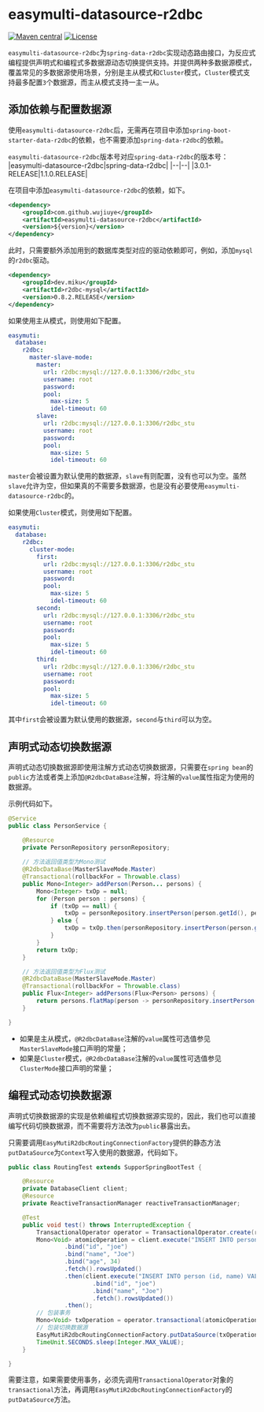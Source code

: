 # easymulti-datasource-r2dbc
[![Maven central](https://maven-badges.herokuapp.com/maven-central/com.github.wujiuye/easymulti-datasource-r2dbc/badge.svg)](https://maven-badges.herokuapp.com/maven-central/com.github.wujiuye/easymulti-datasource-r2dbc)
[![License](http://img.shields.io/:license-apache-brightgreen.svg)](http://www.apache.org/licenses/LICENSE-2.0.html)

`easymulti-datasource-r2dbc`为`spring-data-r2dbc`实现动态路由接口，为反应式编程提供声明式和编程式多数据源动态切换提供支持。并提供两种多数据源模式，覆盖常见的多数据源使用场景，分别是主从模式和`Cluster`模式，`Cluster`模式支持最多配置`3`个数据源，而主从模式支持一主一从。

## 添加依赖与配置数据源

使用`easymulti-datasource-r2dbc`后，无需再在项目中添加`spring-boot-starter-data-r2dbc`的依赖，也不需要添加`spring-data-r2dbc`的依赖。

`easymulti-datasource-r2dbc`版本号对应`spring-data-r2dbc`的版本号：
|easymulti-datasource-r2dbc|spring-data-r2dbc|
|--|--|
|3.0.1-RELEASE|1.1.0.RELEASE|

在项目中添加`easymulti-datasource-r2dbc`的依赖，如下。
```xml
<dependency>
    <groupId>com.github.wujiuye</groupId>
    <artifactId>easymulti-datasource-r2dbc</artifactId>
    <version>${version}</version>
</dependency>
```

此时，只需要额外添加用到的数据库类型对应的驱动依赖即可，例如，添加`mysql`的`r2dbc`驱动。
```xml
<dependency>
    <groupId>dev.miku</groupId>
    <artifactId>r2dbc-mysql</artifactId>
    <version>0.8.2.RELEASE</version>
</dependency>
```

如果使用主从模式，则使用如下配置。
```yaml
easymuti:
  database:
    r2dbc:
      master-slave-mode:
        master:
          url: r2dbc:mysql://127.0.0.1:3306/r2dbc_stu
          username: root
          password:
          pool:
            max-size: 5
            idel-timeout: 60
        slave:
          url: r2dbc:mysql://127.0.0.1:3306/r2dbc_stu
          username: root
          password:
          pool:
            max-size: 5
            idel-timeout: 60
```

`master`会被设置为默认使用的数据源，`slave`有则配置，没有也可以为空。虽然`slave`允许为空，但如果真的不需要多数据源，也是没有必要使用`easymulti-datasource-r2dbc`的。

如果使用`Cluster`模式，则使用如下配置。
```yaml
easymuti:
  database:
    r2dbc:
      cluster-mode:
        first:
          url: r2dbc:mysql://127.0.0.1:3306/r2dbc_stu
          username: root
          password:
          pool:
            max-size: 5
            idel-timeout: 60
        second:
          url: r2dbc:mysql://127.0.0.1:3306/r2dbc_stu
          username: root
          password:
          pool:
            max-size: 5
            idel-timeout: 60
        third:
          url: r2dbc:mysql://127.0.0.1:3306/r2dbc_stu
          username: root
          password:
          pool:
            max-size: 5
            idel-timeout: 60
```
其中`first`会被设置为默认使用的数据源，`second`与`third`可以为空。

## 声明式动态切换数据源

声明式动态切换数据源即使用注解方式动态切换数据源，只需要在`spring bean`的`public`方法或者类上添加`@R2dbcDataBase`注解，将注解的`value`属性指定为使用的数据源。

示例代码如下。

```java
@Service
public class PersonService {

    @Resource
    private PersonRepository personRepository;
  
    // 方法返回值类型为Mono测试
    @R2dbcDataBase(MasterSlaveMode.Master)
    @Transactional(rollbackFor = Throwable.class)
    public Mono<Integer> addPerson(Person... persons) {
        Mono<Integer> txOp = null;
        for (Person person : persons) {
            if (txOp == null) {
                txOp = personRepository.insertPerson(person.getId(), person.getName(), person.getAge());
            } else {
                txOp = txOp.then(personRepository.insertPerson(person.getId(), person.getName(), person.getAge()));
            }
        }
        return txOp;
    }

    // 方法返回值类型为Flux测试
    @R2dbcDataBase(MasterSlaveMode.Master)
    @Transactional(rollbackFor = Throwable.class)
    public Flux<Integer> addPersons(Flux<Person> persons) {
        return persons.flatMap(person -> personRepository.insertPerson(person.getId(), person.getName(), person.getAge()));
    }

}
```

* 如果是主从模式，`@R2dbcDataBase`注解的`value`属性可选值参见`MasterSlaveMode`接口声明的常量；
* 如果是`Cluster`模式，`@R2dbcDataBase`注解的`value`属性可选值参见`ClusterMode`接口声明的常量；

## 编程式动态切换数据源

声明式切换数据源的实现是依赖编程式切换数据源实现的，因此，我们也可以直接编写代码切换数据源，而不需要将方法改为`public`暴露出去。

只需要调用`EasyMutiR2dbcRoutingConnectionFactory`提供的静态方法`putDataSource`为`Context`写入使用的数据源，代码如下。

```java
public class RoutingTest extends SupporSpringBootTest {

    @Resource
    private DatabaseClient client;
    @Resource
    private ReactiveTransactionManager reactiveTransactionManager;

    @Test
    public void test() throws InterruptedException {
        TransactionalOperator operator = TransactionalOperator.create(reactiveTransactionManager);
        Mono<Void> atomicOperation = client.execute("INSERT INTO person (id, name, age) VALUES(:id, :name, :age)")
                .bind("id", "joe")
                .bind("name", "Joe")
                .bind("age", 34)
                .fetch().rowsUpdated()
                .then(client.execute("INSERT INTO person (id, name) VALUES(:id, :name)")
                        .bind("id", "joe")
                        .bind("name", "Joe")
                        .fetch().rowsUpdated())
                .then();
        // 包装事务
        Mono<Void> txOperation = operator.transactional(atomicOperation);
        // 包装切换数据源
        EasyMutiR2dbcRoutingConnectionFactory.putDataSource(txOperation, MasterSlaveMode.Slave).subscribe();
        TimeUnit.SECONDS.sleep(Integer.MAX_VALUE);
    }

}
```

需要注意，如果需要使用事务，必须先调用`TransactionalOperator`对象的`transactional`方法，再调用`EasyMutiR2dbcRoutingConnectionFactory`的`putDataSource`方法。
